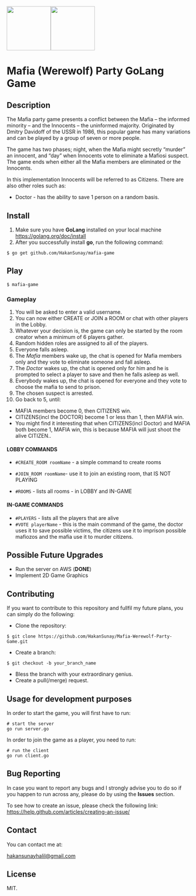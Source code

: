 # <img src="https://purepng.com/public/uploads/large/purepng.com-hired-gun-graves-skinsplashartchampionleague-of-legendsskingraves-3315199260108xiqj.png" height="120"><img src="https://cacophony.org.nz/sites/default/files/gopher.png" height="120">
# Mafia (Werewolf) Party GoLang Game

## Description
The Mafia party game presents a conflict between the Mafia – the informed minority – and the Innocents – the uninformed majority. Originated by Dmitry Davidoff of the USSR in 1986, this popular game has many variations and can be played by a group of seven or more people.

The game has two phases; night, when the Mafia might secretly “murder” an innocent, and “day” when Innocents vote to eliminate a Mafiosi suspect. The game ends when either all the Mafia members are eliminated or the Innocents.

In this implementation Innocents will be referred to as Citizens.
There are also other roles such as:
* Doctor - has the ability to save 1 person on a random basis.

## Install
1) Make sure you have **GoLang** installed on your local machine
https://golang.org/doc/install
2) After you successfully install **go**, run the following command:
```
$ go get github.com/HakanSunay/mafia-game
```
## Play
```
$ mafia-game
```

### Gameplay
1. You will be asked to enter a valid username.
2. You can now either CREATE or JOIN a ROOM or chat with other players in the Lobby.
3. Whatever your decision is, the game can only be started by the room creator when a minimum of 6 players gather.
4. Random hidden roles are assigned to all of the players.
5. Everyone falls asleep.
6. The _Mafia_ members wake up, the chat is opened for Mafia members only and they vote to eliminate someone and fall asleep.
7. The _Doctor_ wakes up, the chat is opened only for him and he is prompted to select a player to save and then he falls asleep as well.
8. Everybody wakes up, the chat is opened for everyone and they vote to choose the mafia to send to prison.
9. The chosen suspect is arrested.
10. Go back to 5, until: 
* MAFIA members become 0, then CITIZENS win.
* CITIZENS(incl the DOCTOR) become 1 or less than 1, then MAFIA win.
* You might find it interesting that when CITIZENS(incl Doctor) and MAFIA both become 1, MAFIA win, this is because MAFIA will just shoot the alive CITIZEN..

#### LOBBY COMMANDS
* ``#CREATE_ROOM roomName`` - a simple command to create rooms

* ``#JOIN_ROOM roomName``- use it to join an existing room, that IS NOT PLAYING

* ``#ROOMS`` - lists all rooms - in LOBBY and IN-GAME
#### IN-GAME COMMANDS
* ``#PLAYERS`` - lists all the players that are alive
* ``#VOTE playerName`` - this is the main command of the game, the doctor uses it to save possible victims,
the citizens use it to imprison possible mafiozos and the mafia use it to murder citizens.

## Possible Future Upgrades
* Run the server on AWS (**DONE**)
* Implement 2D Game Graphics
## Contributing
If you want to contribute to this repository and fullfil my future plans, you can simply do the following:
* Clone the repository:
```
$ git clone https://github.com/HakanSunay/Mafia-Werewolf-Party-Game.git
```
* Create a branch:
```
$ git checkout -b your_branch_name
```

* Bless the branch with your extraordinary genius.
* Create a pull(/merge) request.

## Usage for development purposes

In order to start the game, you will first have to run:
```
# start the server
go run server.go
```
In order to join the game as a player, you need to run:
```
# run the client
go run client.go
```

## Bug Reporting
In case you want to report any bugs and I strongly advise you to do so if you happen to run across any, please do by using the **Issues** section.

To see how to create an issue, please check the following link:
https://help.github.com/articles/creating-an-issue/
## Contact

You can contact me at:

hakansunayhalil@gmail.com

## License

MIT.

